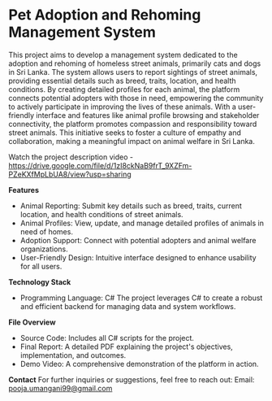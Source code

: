 # Pet Adoption and Rehoming Management System
This project aims to develop a management system dedicated to the adoption and rehoming of homeless street animals, primarily cats and dogs in Sri Lanka. The system allows users to report sightings of street animals, providing essential details such as breed, traits, location, and health conditions. By creating detailed profiles for each animal, the platform connects potential adopters with those in need, empowering the community to actively participate in improving the lives of these animals. With a user-friendly interface and features like animal profile browsing and stakeholder connectivity, the platform promotes compassion and responsibility toward street animals. This initiative seeks to foster a culture of empathy and collaboration, making a meaningful impact on animal welfare in Sri Lanka.

Watch the project description video - https://drive.google.com/file/d/1zI8ckNaB9frT_9XZFm-PZeKXfMpLbUA8/view?usp=sharing

**Features**
- Animal Reporting: Submit key details such as breed, traits, current location, and health conditions of street animals.
- Animal Profiles: View, update, and manage detailed profiles of animals in need of homes.
- Adoption Support: Connect with potential adopters and animal welfare organizations.
- User-Friendly Design: Intuitive interface designed to enhance usability for all users.

**Technology Stack**
- Programming Language: C#
The project leverages C# to create a robust and efficient backend for managing data and system workflows.

**File Overview**
- Source Code: Includes all C# scripts for the project.
- Final Report: A detailed PDF explaining the project's objectives, implementation, and outcomes.
- Demo Video: A comprehensive demonstration of the platform in action.

**Contact**
For further inquiries or suggestions, feel free to reach out:
Email: pooja.umangani99@gmail.com

